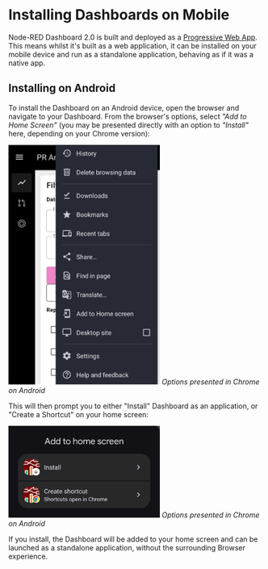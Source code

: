 
<script setup>
    import AddedIn from '../components/AddedIn.vue';
</script>

# Installing Dashboards on Mobile <AddedIn version="1.9.0" />

Node-RED Dashboard 2.0 is built and deployed as a [Progressive Web App](https://developer.mozilla.org/en-US/docs/Web/Progressive_web_apps). This means whilst it's built as a web application, it can be installed on your mobile device and run as a standalone application, behaving as if it was a native app.

## Installing on Android

To install the Dashboard on an Android device, open the browser and navigate to your Dashboard. From the browser's options, select _"Add to Home Screen"_ (you may be presented directly with an option to _"Install"_ here, depending on your Chrome version):

<img src="../assets/images/pwa-android-options.jpg" alt="Options presented in Chrome on Android" style="max-width: 300px;margin: auto;">
<em>Options presented in Chrome on Android</em>

This will then prompt you to either "Install" Dashboard as an application, or "Create a Shortcut" on your home screen:

<img src="../assets/images/pwa-android-install.jpg" alt="Options presented in Chrome on Android" style="max-width: 300px;margin: auto;">
<em>Options presented in Chrome on Android</em>

If you install, the Dashboard will be added to your home screen and can be launched as a standalone application, without the surrounding Browser experience.
